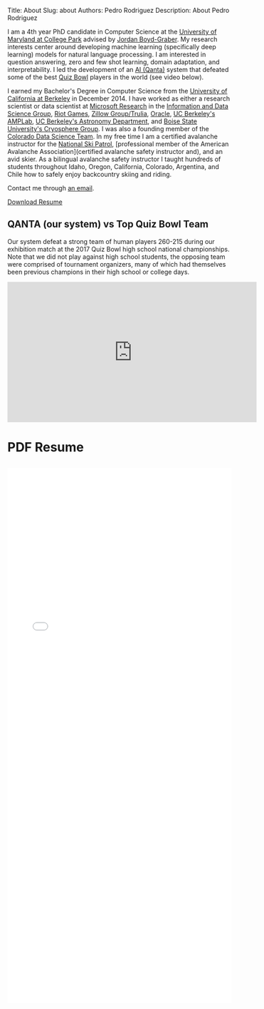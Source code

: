 Title: About
Slug: about
Authors: Pedro Rodriguez
Description: About Pedro Rodriguez

I am a 4th year PhD candidate in Computer Science at the
[University of Maryland at College Park](http://www.cs.umd.edu/) advised by
[Jordan Boyd-Graber](http://www.umiacs.umd.edu/~jbg/). My research interests
center around developing machine learning (specifically deep learning) models
for natural language processing. I am interested in question answering, zero
and few shot learning, domain adaptation, and interpretability. I led the
development of an [AI (Qanta)](https://qanta.org) system that defeated some of
the best [Quiz Bowl](https://en.wikipedia.org/wiki/Quiz_bowl) players in the
world (see video below).

I earned my Bachelor's Degree in Computer Science from the [University of
California at Berkeley](https://eecs.berkeley.edu/) in December 2014. I have
worked as either a research scientist or data scientist at [Microsoft
Research](https://www.microsoft.com/en-us/research) in the [Information and
Data Science
Group](https://www.microsoft.com/en-us/research/group/information-and-data-sciences/),
[Riot Games](https://youtu.be/jsRVA-HXZQc), [Zillow
Group/Trulia](https://www.trulia.com/about/careers/),
[Oracle](https://cloud.oracle.com/data-cloud), [UC Berkeley's
AMPLab](https://amplab.cs.berkeley.edu/), [UC Berkeley's Astronomy
Department](https://sites.google.com/site/cftdinfo/), and [Boise State
University's Cryosphere Group](https://earth.boisestate.edu/cryogars/). I was
also a founding member of the [Colorado Data Science
Team](http://codata.colorado.edu). In my free time I am a certified avalanche
instructor for the [National Ski Patrol](http://nsp.org/), [professional member
of the American Avalanche Association](certified avalanche safety instructor
and), and an avid skier. As a bilingual avalanche safety instructor I taught hundreds of
students throughout Idaho, Oregon, California, Colorado, Argentina, and Chile how
to safely enjoy backcountry skiing and riding.

Contact me through <a
href="http://www.google.com/recaptcha/mailhide/d?k=01iYFIl6B3xzrbv6mhk01WIg==&amp;c=TFGKPerMUv6Dii-GSIiMH3X313P2NMr77LxRq75UYHc="
onclick="window.open('http://www.google.com/recaptcha/mailhide/d?k\07501iYFIl6B3xzrbv6mhk01WIg\75\75\46c\75TFGKPerMUv6Dii-GSIiMH3X313P2NMr77LxRq75UYHc\075',
'',
'toolbar=0,scrollbars=0,location=0,statusbar=0,menubar=0,resizable=0,width=500,height=300');
return false;" title="Reveal this e-mail address">an email</a>.

<a class="button small common-button" style="width:200px;" href="{filename}/resume.pdf" target="_blank">Download Resume</a>
<!-- __ -->



## QANTA (our system) vs Top Quiz Bowl Team

Our system defeat a strong
team of human players 260-215 during our exhibition match at the 2017 Quiz Bowl
high school national championships. Note that we did not play against high
school students, the opposing team were comprised of tournament organizers,
many of which had themselves been previous champions in their high school or
college days.

<iframe style="display: block; margin: 0 auto;"; width="560" height="315" src="https://www.youtube.com/embed/bYFqMINXayc" frameborder="0" gesture="media" allowfullscreen></iframe>

# PDF Resume

<div style="width: 100%; height: 1200px; margin-top: 30px">
  <embed src="{filename}/resume.pdf" width="100%" height="100%" type='application/pdf'></embed>
</div>

